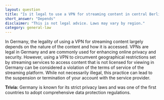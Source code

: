 ```yaml
---
layout: question
title: "Is it legal to use a VPN for streaming content in central Berlin?"
short_answer: "Depends"
disclaimer: "This is not legal advice. Laws may vary by region."
category: general-law
---
```

In Germany, the legality of using a VPN for streaming content largely depends on the nature of the content and how it is accessed. VPNs are legal in Germany and are commonly used for enhancing online privacy and security. However, using a VPN to circumvent geographical restrictions set by streaming services to access content that is not licensed for viewing in Germany can be considered a violation of the terms of service of the streaming platform. While not necessarily illegal, this practice can lead to the suspension or termination of your account with the service provider.

**Trivia:** Germany is known for its strict privacy laws and was one of the first countries to adopt comprehensive data protection regulations.
